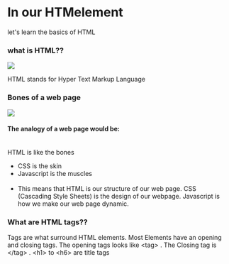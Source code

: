 # In our HTMelement
let's learn the basics of HTML

### what is HTML??

![](https://media.giphy.com/media/AAsj7jdrHjtp6/giphy.gif)

HTML stands for Hyper Text Markup Language

### Bones of a web page 
![](https://media.giphy.com/media/3ohryxUEMbHq6Pp90Q/giphy.gif)

#### The analogy of a web page would be:<br/><br/>
HTML is like the bones<br/>
- CSS is the skin<br/> 
- Javascript is the muscles<br/><br/>
- This means that HTML is our structure of our web page. CSS (Cascading Style Sheets) is the design of our webpage. Javascript is how we make our web page dynamic. 

### What are HTML tags??

Tags are what surround HTML elements. Most Elements have an opening and closing tags. The opening tags looks like  &lt;tag> . The Closing tag is &lt;/tag> .
&lt;h1> to &lt;h6> are title tags

